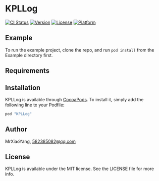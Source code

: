 # KPLLog

[![CI Status](http://img.shields.io/travis/MrXiaoYang/KPLLog.svg?style=flat)](https://travis-ci.org/MrXiaoYang/KPLLog)
[![Version](https://img.shields.io/cocoapods/v/KPLLog.svg?style=flat)](http://cocoapods.org/pods/KPLLog)
[![License](https://img.shields.io/cocoapods/l/KPLLog.svg?style=flat)](http://cocoapods.org/pods/KPLLog)
[![Platform](https://img.shields.io/cocoapods/p/KPLLog.svg?style=flat)](http://cocoapods.org/pods/KPLLog)

## Example

To run the example project, clone the repo, and run `pod install` from the Example directory first.

## Requirements

## Installation

KPLLog is available through [CocoaPods](http://cocoapods.org). To install
it, simply add the following line to your Podfile:

```ruby
pod "KPLLog"
```

## Author

MrXiaoYang, 582385082@qq.com

## License

KPLLog is available under the MIT license. See the LICENSE file for more info.
